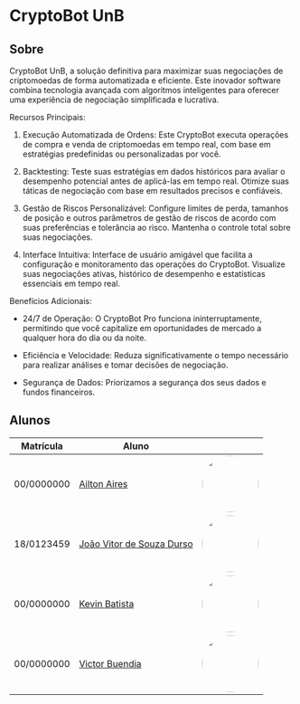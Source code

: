 # CryptoBot UnB

## Sobre

CryptoBot UnB, a solução definitiva para maximizar suas negociações de criptomoedas de forma automatizada e eficiente. Este inovador software combina tecnologia avançada com algoritmos inteligentes para oferecer uma experiência de negociação simplificada e lucrativa.

Recursos Principais:

1. Execução Automatizada de Ordens: Este CryptoBot executa operações de compra e venda de criptomoedas em tempo real, com base em estratégias predefinidas ou personalizadas por você. 

2. Backtesting: Teste suas estratégias em dados históricos para avaliar o desempenho potencial antes de aplicá-las em tempo real. Otimize suas táticas de negociação com base em resultados precisos e confiáveis.

3. Gestão de Riscos Personalizável: Configure limites de perda, tamanhos de posição e outros parâmetros de gestão de riscos de acordo com suas preferências e tolerância ao risco. Mantenha o controle total sobre suas negociações.

4. Interface Intuitiva: Interface de usuário amigável que facilita a configuração e monitoramento das operações do CryptoBot. Visualize suas negociações ativas, histórico de desempenho e estatísticas essenciais em tempo real.

Benefícios Adicionais:

- 24/7 de Operação: O CryptoBot Pro funciona ininterruptamente, permitindo que você capitalize em oportunidades de mercado a qualquer hora do dia ou da noite.

- Eficiência e Velocidade: Reduza significativamente o tempo necessário para realizar análises e tomar decisões de negociação. 

- Segurança de Dados: Priorizamos a segurança dos seus dados e fundos financeiros.

## Alunos

| Matrícula  | Aluno                                    |                                                 |
| ---------- | ---------------------------------------- | ----------------------------------------------------- |
| 00/0000000 |   [Ailton Aires](https://github.com/ailtonaires) |  <img style="border-radius: 50%;" src="https://avatars.githubusercontent.com/u/48694290?v=4" width="100px;" alt=""/>  |
| 18/0123459 | [João Vitor de Souza Durso](https://github.com/jvsdurso) | <img style="border-radius: 50%;" src="https://avatars.githubusercontent.com/u/69814362?v=4" width="100px;" alt=""/> |
| 00/0000000 | [Kevin Batista](https://github.com/k3vin-batista) | <img style="border-radius: 50%;" src="https://avatars.githubusercontent.com/u/69855188?v=4" width="100px;" alt=""/> |
| 00/0000000 | [Victor Buendia](https://github.com/Victor-Buendia) | <img style="border-radius: 50%;" src="https://avatars.githubusercontent.com/u/54643355?v=4" width="100px;" alt=""/>  |
